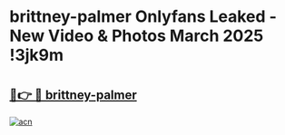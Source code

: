 # brittney-palmer Onlyfans Leaked - New Video & Photos March 2025 !3jk9m

# <h2><a href="https://xwawr0.iuczelnia.edu.pl?title=brittney-palmer&ref=3jk9m">🔗👉 🔴 brittney-palmer</a></h2>

[![acn](https://github.com/user-attachments/assets/0f9c940e-d8b0-45ae-aac7-cd30a18b3e1c)](https://xwawr0.iuczelnia.edu.pl?title=brittney-palmer&ref=3jk9m)


